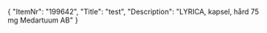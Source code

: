 {
  "ItemNr": "199642",
  "Title": "test",
  "Description": "LYRICA, kapsel, hård 75 mg Medartuum AB"
}